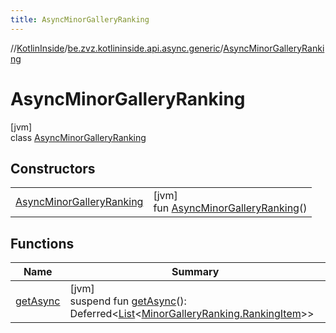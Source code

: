 ```yaml
---
title: AsyncMinorGalleryRanking
---
```

//[KotlinInside](../../../index.html)/[be.zvz.kotlininside.api.async.generic](../index.html)/[AsyncMinorGalleryRanking](index.html)



# AsyncMinorGalleryRanking



[jvm]\
class [AsyncMinorGalleryRanking](index.html)



## Constructors


| | |
|---|---|
| [AsyncMinorGalleryRanking](-async-minor-gallery-ranking.html) | [jvm]<br>fun [AsyncMinorGalleryRanking](-async-minor-gallery-ranking.html)() |


## Functions


| Name | Summary |
|---|---|
| [getAsync](get-async.html) | [jvm]<br>suspend fun [getAsync](get-async.html)(): Deferred&lt;[List](https://kotlinlang.org/api/latest/jvm/stdlib/kotlin.collections/-list/index.html)&lt;[MinorGalleryRanking.RankingItem](../../be.zvz.kotlininside.api.generic/-minor-gallery-ranking/-ranking-item/index.html)&gt;&gt; |

